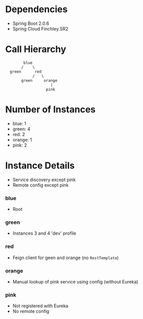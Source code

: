 
# Dependencies

* Spring Boot 2.0.6
* Spring Cloud Finchley.SR2

# Call Hierarchy

            blue
           /    \
      green      red
                /   \
           green     orange
                        |
                      pink
           

# Number of Instances

* blue: 1
* green: 4
* red: 2
* orange: 1
* pink: 2

# Instance Details

* Service discovery except pink
* Remote config except pink

### blue

* Root

### green

* Instances 3 and 4 'dev' profile

### red

* Feign client for geen and orange (no `RestTemplate`)

### orange

* Manual lookup of pink service using config (without Eureka)

### pink

* Not registered with Eureka
* No remote config
